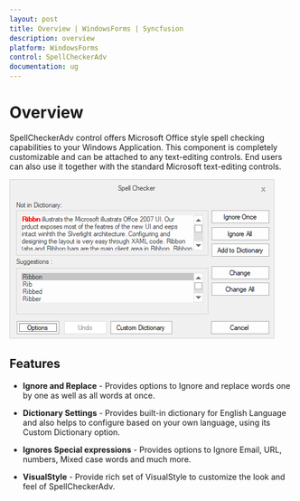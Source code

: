 ```yaml
---
layout: post
title: Overview | WindowsForms | Syncfusion
description: overview
platform: WindowsForms
control: SpellCheckerAdv
documentation: ug
---
```



# Overview

SpellCheckerAdv control offers Microsoft Office style spell checking capabilities to your Windows Application. This component is completely customizable and can be attached to any text-editing controls. End users can also use it together with the standard Microsoft text-editing controls.

![](Overview_images/Overview-2.png)

## Features

* **Ignore and Replace** - Provides options to Ignore and replace words one by one as well as all words at once.

* **Dictionary Settings** - Provides built-in dictionary for English Language and also helps to configure based on your own language, using its Custom Dictionary option. 

* **Ignores Special expressions** - Provides options to Ignore Email, URL, numbers, Mixed case words and much more.

* **VisualStyle** - Provide rich set of VisualStyle to customize the look and feel of SpellCheckerAdv.
 

